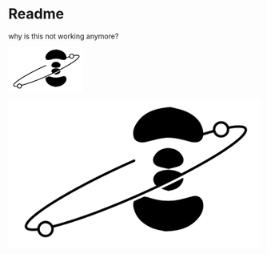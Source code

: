 # Readme

why is this not working anymore?

<img src="img/test4.png" alt="FPGA Functional block diagram" width="150" />

![](img/test4.png)
